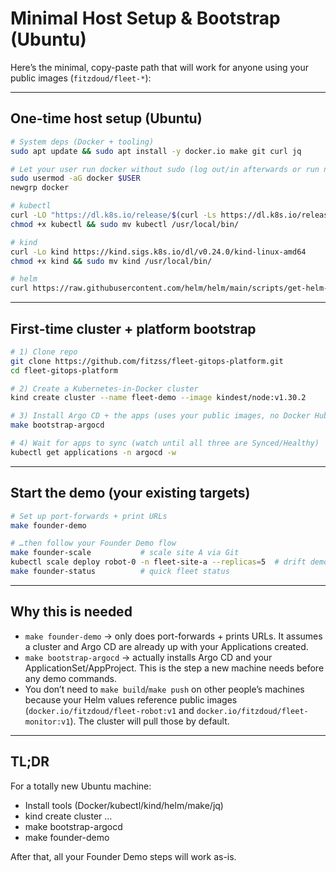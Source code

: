 # Minimal Host Setup & Bootstrap (Ubuntu)

Here’s the minimal, copy-paste path that will work for anyone using your public images (`fitzdoud/fleet-*`):

---

## One-time host setup (Ubuntu)

```bash
# System deps (Docker + tooling)
sudo apt update && sudo apt install -y docker.io make git curl jq

# Let your user run docker without sudo (log out/in afterwards or run newgrp)
sudo usermod -aG docker $USER
newgrp docker

# kubectl
curl -LO "https://dl.k8s.io/release/$(curl -Ls https://dl.k8s.io/release/stable.txt)/bin/linux/amd64/kubectl"
chmod +x kubectl && sudo mv kubectl /usr/local/bin/

# kind
curl -Lo kind https://kind.sigs.k8s.io/dl/v0.24.0/kind-linux-amd64
chmod +x kind && sudo mv kind /usr/local/bin/

# helm
curl https://raw.githubusercontent.com/helm/helm/main/scripts/get-helm-3 | bash
```

---

## First-time cluster + platform bootstrap

```bash
# 1) Clone repo
git clone https://github.com/fitzss/fleet-gitops-platform.git
cd fleet-gitops-platform

# 2) Create a Kubernetes-in-Docker cluster
kind create cluster --name fleet-demo --image kindest/node:v1.30.2

# 3) Install Argo CD + the apps (uses your public images, no Docker Hub login needed)
make bootstrap-argocd

# 4) Wait for apps to sync (watch until all three are Synced/Healthy)
kubectl get applications -n argocd -w
```

---

## Start the demo (your existing targets)

```bash
# Set up port-forwards + print URLs
make founder-demo

# …then follow your Founder Demo flow
make founder-scale           # scale site A via Git
kubectl scale deploy robot-0 -n fleet-site-a --replicas=5  # drift demo
make founder-status          # quick fleet status
```

---

## Why this is needed

- `make founder-demo` → only does port-forwards + prints URLs. It assumes a cluster and Argo CD are already up with your Applications created.
- `make bootstrap-argocd` → actually installs Argo CD and your ApplicationSet/AppProject. This is the step a new machine needs before any demo commands.
- You don’t need to `make build`/`make push` on other people’s machines because your Helm values reference public images (`docker.io/fitzdoud/fleet-robot:v1` and `docker.io/fitzdoud/fleet-monitor:v1`). The cluster will pull those by default.

---

## TL;DR

For a totally new Ubuntu machine:

- Install tools (Docker/kubectl/kind/helm/make/jq)
- kind create cluster …
- make bootstrap-argocd
- make founder-demo

After that, all your Founder Demo steps will work as-is.
